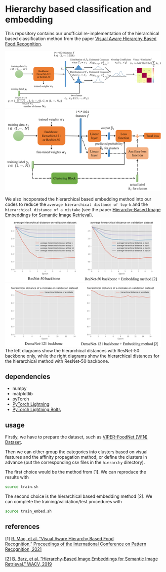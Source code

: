 # Hierarchy based classification and embedding
This repository contains our unofficial re-implementation of the hierarchical based classification method from the paper [Visual Aware Hierarchy Based Food Recognition](https://arxiv.org/pdf/2012.03368.pdf). 

![stage 1](fig/hier_cls1.png)
![stage 2](fig/hier_cls2.png)

We also incoporated the hierarchical based embedding method into our codes to reduce the `average hierarchical distance of top-k` and the `hierarchical distance of a mistake` (see the paper [Hierarchy-Based Image Embeddings for Semantic Image Retrieval](https://arxiv.org/pdf/1809.09924.pdf)).
![average distance](fig/dist1.png)
![distance of a mistake](fig/dist2.png)
The left diagrams show the hierarchical distances with ResNet-50 backbone only, while the right diagrams show the hierarchical distances for the hierarchical method with ResNet-50 backbone.

## dependencies
* numpy
* matplotlib
* pyTorch
* [PyTorch Lightning](https://www.pytorchlightning.ai/)
* [PyTorch Lightning Bolts](https://www.pytorchlightning.ai/bolts)

## usage
Firstly, we have to prepare the dataset, such as [VIPER-FoodNet (VFN) Dataset](https://lorenz.ecn.purdue.edu/~vfn/).

Then we can either group the categories into clusters based on visual features and the affinity propagation method, or define the clusters in advance (put the corresponding csv files in the `hierarchy` directory).

The first choice would be the method from [1]. We can reproduce the results with
```bash
source train.sh
```
The second choice is the hierarchical based embedding method [2]. We can complete the training/validation/test procedures with
```bash
source train_embed.sh
```

## references
[1] [R. Mao, et al. “Visual Aware Hierarchy Based Food Recognition,” Proceedings of  the International Conference on Pattern Recognition, 2021](https://arxiv.org/pdf/2012.03368.pdf)

[2] [B. Barz, et al. “Hierarchy-Based Image Embeddings for Semantic Image Retrieval,” WACV, 2019](https://arxiv.org/pdf/1809.09924.pdf)
